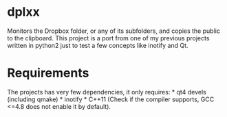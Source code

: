 dplxx
=====

Monitors the Dropbox folder, or any of its subfolders, and copies the public to the clipboard.
This project is a port from one of my previous projects written in python2 just to test a few
concepts like inotify and Qt.

Requirements
============

The projects has very few dependencies, it only requires:
	* qt4 devels (including qmake)
	* inotify
	* C++11 (Check if the compiler supports, GCC <=4.8 does not enable it by default).

